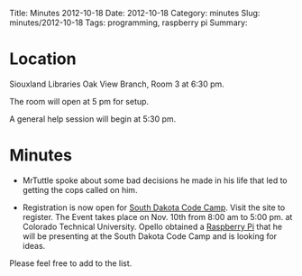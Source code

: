Title: Minutes 2012-10-18
Date: 2012-10-18
Category: minutes 
Slug: minutes/2012-10-18
Tags: programming, raspberry pi 
Summary:

Location
========

Siouxland Libraries Oak View Branch, Room 3 at 6:30 pm.

The room will open at 5 pm for setup.

A general help session will begin at 5:30 pm.

Minutes
=======

-   MrTuttle spoke about some bad decisions he made in his life that led
    to getting the cops called on him.

-   Registration is now open for [South Dakota Code
    Camp](http://southdakotacodecamp.net/). Visit the site to register.
    The Event takes place on Nov. 10th from 8:00 am to 5:00 pm. at
    Colorado Technical University. Opello obtained a [Raspberry
    Pi](http://www.raspberrypi.org/) that he will be presenting at the
    South Dakota Code Camp and is looking for ideas.

Please feel free to add to the list.
